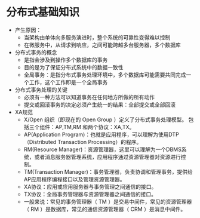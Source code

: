 # 分布式基础知识
- 产生原因：
  - 当架构由单体向多服务演进时，整个系统的可靠性变得难以控制
  - 在微服务中，从请求到响应，之间可能跨越多台服务器，多个数据库
- 分布式事务的概念
  - 是指会涉及到操作多个数据库的事务
  - 目的是为了保证分布式系统中的数据一致性
  - 全局事务：是指分布式事务处理环境中，多个数据库可能需要共同完成一个工作，这个工作即是一个全局事务
- 分布式事务处理的关键
  - 必须有一种方法可以知道事务在任何地方所做的所有动作
  - 提交或回滚事务的决定必须产生统一的结果：全部提交或全部回滚
- XA规范
  - X/Open 组织（即现在的 Open Group ）定义了分布式事务处理模型。 包括三个组件：AP,TM,RM 和两个协议：XA,TX。
  - AP(Application Program)：也就是应用程序，可以理解为使用DTP（Distributed Transaction Processing）的程序。
  - RM(Resource Manager)：资源管理器，这里可以理解为一个DBMS系统，或者消息服务器管理系统，应用程序通过资源管理器对资源进行控制。
  - TM(Transaction Manager)：事务管理器，负责协调和管理事务，提供给AP应用程序编程接口以及管理资源管理器。
  - XA协议：应用或应用服务器与事务管理之间通信的接口。
  - TX协议：全局事务管理器与资源管理器之间通信的接口。
  - 一般来说：常见的事务管理器（ TM ）是交易中间件，常见的资源管理器（ RM ）是数据库，常见的通信资源管理器（ CRM ）是消息中间件。 